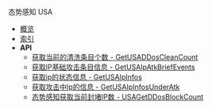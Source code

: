 <div class="sidebar_title icon__usa">态势感知 USA</div>


- [概览](api/usa-api/README.md)
- [索引](api/usa-api/index.md)
- **API**
    - [获取当前的清洗条目个数 - GetUSADDosCleanCount](api/usa-api/get_usad_dos_clean_count)
    - [获取IP基础攻击条目信息 - GetUSAIpAtkBriefEvents](api/usa-api/get_usa_ip_atk_brief_events)
    - [获取ip的状态信息 - GetUSAIpInfos](api/usa-api/get_usa_ip_infos)
    - [获取攻击中Ip的信息 - GetUSAIpInfosUnderAtk](api/usa-api/get_usa_ip_infos_under_atk)
    - [态势感知获取当前封堵IP数 - USAGetDDosBlockCount](api/usa-api/usa_get_d_dos_block_count)

